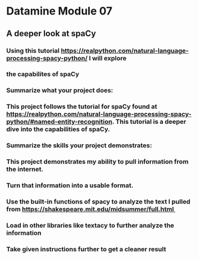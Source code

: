 # Datamine Module 07
## A deeper look at spaCy
### Using this tutorial https://realpython.com/natural-language-processing-spacy-python/ I will explore
### the capabilites of spaCy
### Summarize what your project does:
### This project follows the tutorial for spaCy found at https://realpython.com/natural-language-processing-spacy-python/#named-entity-recognition. This tutorial is a deeper dive into the capabilities of spaCy.
### Summarize the skills your project demonstrates:
### This project demonstrates my ability to pull information from the internet. 
### Turn that information into a usable format.
### Use the built-in functions of spacy to analyze the text I pulled from https://shakespeare.mit.edu/midsummer/full.html 
### Load in other libraries like textacy to further analyze the information
### Take given instructions further to get a cleaner result